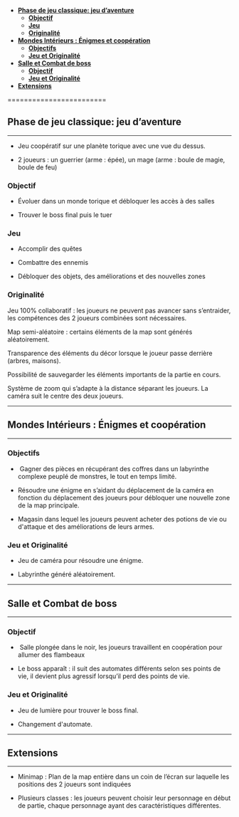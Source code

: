 
- [**Phase de jeu classique: jeu d’aventure**](#phase-de-jeu-classique-jeu-daventure)
  - [**Objectif**](#objectif)
  - [**Jeu**](#jeu)
  - [**Originalité**](#originalité)
- [**Mondes Intérieurs : Énigmes et coopération**](#mondes-intérieurs--énigmes-et-coopération)
  - [**Objectifs**](#objectifs)
  - [**Jeu et Originalité**](#jeu-et-originalité)
- [**Salle et Combat de boss**](#salle-et-combat-de-boss)
  - [**Objectif**](#objectif-1)
  - [**Jeu et Originalité**](#jeu-et-originalité-1)
- [**Extensions**](#extensions)

========================

## **Phase de jeu classique: jeu d’aventure**
------------------------------------------

*   Jeu coopératif sur une planète torique avec une vue du dessus.
    
*   2 joueurs : un guerrier (arme : épée), un mage (arme : boule de magie, boule de feu)
    

### **Objectif**

*   Évoluer dans un monde torique et débloquer les accès à des salles
    
*   Trouver le boss final puis le tuer
    

### **Jeu**

*   Accomplir des quêtes
    
*   Combattre des ennemis
    
*   Débloquer des objets, des améliorations et des nouvelles zones
    

### **Originalité**

Jeu 100% collaboratif : les joueurs ne peuvent pas avancer sans s’entraider, les compétences des 2 joueurs combinées sont nécessaires.

Map semi-aléatoire : certains éléments de la map sont générés aléatoirement.

Transparence des éléments du décor lorsque le joueur passe derrière (arbres, maisons).

Possibilité de sauvegarder les éléments importants de la partie en cours.

Système de zoom qui s’adapte à la distance séparant les joueurs. La caméra suit le centre des deux joueurs.

* * *

## **Mondes Intérieurs : Énigmes et coopération**
----------------------------------------------

### **Objectifs**

*    Gagner des pièces en récupérant des coffres dans un labyrinthe complexe peuplé de monstres, le tout en temps limité.
    
*   Résoudre une énigme en s’aidant du déplacement de la caméra en fonction du déplacement des joueurs pour débloquer une nouvelle zone de la map principale.
    
*   Magasin dans lequel les joueurs peuvent acheter des potions de vie ou d'attaque et des améliorations de leurs armes.
    

### **Jeu et Originalité**

*   Jeu de caméra pour résoudre une énigme.
    
*   Labyrinthe généré aléatoirement.
    

* * *

## **Salle et Combat de boss**
---------------------------

### **Objectif**

*    Salle plongée dans le noir, les joueurs travaillent en coopération pour allumer des flambeaux
    
*   Le boss apparaît : il suit des automates différents selon ses points de vie, il devient plus agressif lorsqu’il perd des points de vie.
    

### **Jeu et Originalité**

*   Jeu de lumière pour trouver le boss final.
    
*   Changement d'automate.
    

* * *

## **Extensions**
--------------

*   Minimap : Plan de la map entière dans un coin de l’écran sur laquelle les positions des 2 joueurs sont indiquées
    
*   Plusieurs classes : les joueurs peuvent choisir leur personnage en début de partie, chaque personnage ayant des caractéristiques différentes.